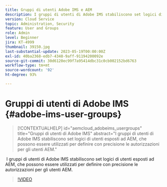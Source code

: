 ```yaml
---
title: Gruppi di utenti Adobe IMS e AEM
description: I gruppi di utenti di Adobe IMS stabiliscono set logici di utenti esposti ad AEM, che possono essere utilizzati per definire con precisione le autorizzazioni per gli utenti AEM.
version: Cloud Service
topic: Administration, Security
feature: User and Groups
role: Admin
level: Beginner
jira: KT-4999
thumbnail: 39150.jpg
last-substantial-update: 2023-05-19T00:00:00Z
exl-id: 40ba2368-edb7-4348-9aff-91194200092e
source-git-commit: 30d6120ec99f7a95414dbc31c0cb002152bd6763
workflow-type: tm+mt
source-wordcount: '92'
ht-degree: 93%

---
```


# Gruppi di utenti di Adobe IMS {#adobe-ims-user-groups}

>[!CONTEXTUALHELP]
>id="aemcloud_adobeims_usergroups"
>title="Gruppi di utenti di Adobe IMS"
>abstract="I gruppi di utenti di Adobe IMS stabiliscono set logici di utenti esposti ad AEM, che possono essere utilizzati per definire con precisione le autorizzazioni per gli utenti AEM."

 I gruppi di utenti di Adobe IMS stabiliscono set logici di utenti esposti ad AEM, che possono essere utilizzati per definire con precisione le autorizzazioni per gli utenti AEM.

>[!VIDEO](https://video.tv.adobe.com/v/39150?quality=12&learn=on)
